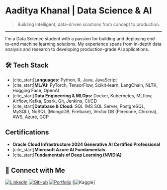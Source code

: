 # Aaditya Khanal | Data Science & AI

> Building intelligent, data-driven solutions from concept to production.

---

I'm a Data Science student with a passion for building and deploying end-to-end machine learning solutions. My experience spans from in-depth data analysis and research to developing production-grade AI applications.


## 🛠️ Tech Stack

* [cite_start]**Languages:** Python, R, Java, JavaScript 
* [cite_start]**ML/AI:** PyTorch, TensorFlow, Scikit-learn, LangChain, NLTK, Hugging Face, OpenAI 
* [cite_start]**Data Engineering & MLOps:** Docker, Kubernetes, MLflow, Airflow, Kafka, Spark, Git, Jenkins, CI/CD 
* [cite_start]**Database & Cloud:** SQL (MS SQL Server, PostgreSQL, MySQL), NoSQL (MongoDB, Firebase), Vector DB (Pinecone, Chroma), AWS, Azure, GCP 

## Certifications

* **Oracle Cloud Infrastructure 2024 Generative AI Certified Professional** 
* [cite_start]**Microsoft Azure AI Fundamentals** 
* [cite_start]**Fundamentals of Deep Learning (NVIDIA)** 

## 🔗 Connect with Me

[![LinkedIn](https://img.shields.io/badge/LinkedIn-connect-blue?logo=linkedin)](https://www.linkedin.com/in/-khanalaaditya/)
[![GitHub](https://img.shields.io/badge/GitHub-follow-black?logo=github)](https://github.com/ak-pydev)
[![Portfolio](https://img.shields.io/badge/Portfolio-visit-orange)](https://ak-codes-py.github.io/Aaditya_Khanal_Portfolio/)
[![Kaggle](https://www.kaggle.com/aadityaiscoding)]
